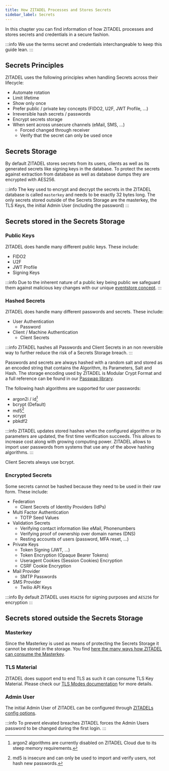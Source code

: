 ```yaml
---
title: How ZITADEL Processes and Stores Secrets
sidebar_label: Secrets
---
```


In this chapter you can find information of how ZITADEL processes and stores secrets and credentials in a secure fashion. 

:::info
We use the terms secret and credentials interchangeable to keep this guide lean.
:::

## Secrets Principles

ZITADEL uses the following principles when handling Secrets across their lifecycle:

- Automate rotation
- Limit lifetime
- Show only once
- Prefer public / private key concepts (FIDO2, U2F, JWT Profile, ...)
- Irreversible hash secrets / passwords
- Encrypt secrets storage
- When sent across unsecure channels (eMail, SMS, ...)
  - Forced changed through receiver
  - Verify that the secret can only be used once

## Secrets Storage

By default ZITADEL stores secrets from its users, clients as well as its generated secrets like signing keys in the database.
To protect the secrets against extraction from database as well as database dumps they are encrypted with AES256.

:::info
The key used to encrypt and decrypt the secrets in the ZITADEL database is called `masterkey` and needs to be exactly 32 bytes long.
The only secrets stored outside of the Secrets Storage are the masterkey, the TLS Keys, the initial Admin User (including the password)
:::

## Secrets stored in the Secrets Storage

### Public Keys

ZITADEL does handle many different public keys. These include:

- FIDO2
- U2F
- JWT Profile
- Signing Keys

:::info
Due to the inherent nature of a public key being public we safeguard them against malicious key changes with our unique [eventstore concept](../eventstore/overview).
:::

### Hashed Secrets

ZITADEL does handle many different passwords and secrets. These include:

- User Authentication
  - Password
- Client / Machine Authentication
  - Client Secrets

:::info
ZITADEL hashes all Passwords and Client Secrets in an non reversible way to further reduce the risk of a Secrets Storage breach.
:::

Passwords and secrets are always hashed with a random salt and stored as an encoded string that contains the Algorithm, its Parameters, Salt and Hash.
The storage encoding used by ZITADEL is Modular Crypt Format and a full reference can be found in our [Passwap library](https://github.com/zitadel/passwap#encoding).

The following hash algorithms are supported for user passwords:

- argon2i / id[^1]
- bcrypt (Default)
- md5[^2]
- scrypt
- pbkdf2

[^1]: argon2 algorithms are currently disabled on ZITADEL Cloud due to its steep memory requirements.
[^2]: md5 is insecure and can only be used to import and verify users, not hash new passwords.

:::info
ZITADEL updates stored hashes when the configured algorithm or its parameters are updated,
the first time verification succeeds.
This allows to increase cost along with growing computing power.
ZITADEL allows to import user passwords from systems that use any of the above hashing algorithms.
:::

Client Secrets always use bcrypt.

### Encrypted Secrets

Some secrets cannot be hashed because they need to be used in their raw form. These include:

- Federation
  - Client Secrets of Identity Providers (IdPs)
- Multi Factor Authentication
  - TOTP Seed Values
- Validation Secrets
  - Verifying contact information like eMail, Phonenumbers
  - Verifying proof of ownership over domain names (DNS)
  - Resting accounts of users (password, MFA reset, ...)
- Private Keys
  - Token Signing (JWT, ...)
  - Token Encryption (Opaque Bearer Tokens)
  - Useragent Cookies (Session Cookies) Encryption
  - CSRF Cookie Encryption
- Mail Provider
  - SMTP Passwords
- SMS Provider
  - Twilio API Keys

:::info
By default ZITADEL uses `RSA256` for signing purposes and `AES256` for encryption
:::

## Secrets stored outside the Secrets Storage

### Masterkey

Since the Masterkey is used as means of protecting the Secrets Storage it cannot be stored in the storage.
You find [here the many ways how ZITADEL can consume the Masterkey](/docs/self-hosting/manage/configure).

### TLS Material

ZITADEL does support end to end TLS as such it can consume TLS Key Material.
Please check our [TLS Modes documentation](/docs/self-hosting/manage/tls_modes) for more details.

### Admin User

The initial Admin User of ZITADEL can be configured through [ZITADELs config options](/docs/self-hosting/manage/configure).

:::info
To prevent elevated breaches ZITADEL forces the Admin Users password to be changed during the first login.
:::

